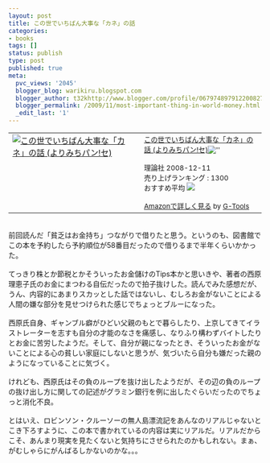 ```yaml
---
layout: post
title: この世でいちばん大事な「カネ」の話
categories:
- books
tags: []
status: publish
type: post
published: true
meta:
  pvc_views: '2045'
  blogger_blog: warikiru.blogspot.com
  blogger_author: t32khttp://www.blogger.com/profile/06797489791220082722noreply@blogger.com
  blogger_permalink: /2009/11/most-important-thing-in-world-money.html
  _edit_last: '1'
---
```

<table border="0" cellpadding="5"><tbody><tr><td valign="top"><a href="http://www.amazon.co.jp/exec/obidos/ASIN/4652078404/warikiru-22/ref=nosim/" target="_blank"><img src="http://ecx.images-amazon.com/images/I/61uUuMJjPRL._SL160_.jpg" alt="この世でいちばん大事な「カネ」の話 (よりみちパン!セ)" border="0" /></a></td><td valign="top"><span style="font-size:85%;"><a href="http://www.amazon.co.jp/%E3%81%93%E3%81%AE%E4%B8%96%E3%81%A7%E3%81%84%E3%81%A1%E3%81%B0%E3%82%93%E5%A4%A7%E4%BA%8B%E3%81%AA%E3%80%8C%E3%82%AB%E3%83%8D%E3%80%8D%E3%81%AE%E8%A9%B1-%E3%82%88%E3%82%8A%E3%81%BF%E3%81%A1%E3%83%91%E3%83%B3-%E3%82%BB-%E8%A5%BF%E5%8E%9F-%E7%90%86%E6%81%B5%E5%AD%90/dp/4652078404%3FSubscriptionId%3D15SMZCTB9V8NGR2TW082%26tag%3Dwarikiru-22%26linkCode%3Dxm2%26camp%3D2025%26creative%3D165953%26creativeASIN%3D4652078404" target="_blank">この世でいちばん大事な「カネ」の話 (よりみちパン!セ)</a><img src="http://www.blogger.com/%27http://www.assoc-amazon.jp/e/ir?t=" l="ur2&amp;o=" 9="" alt="''" width="'1'" border="'0'" height="'1'" /><br /><br />理論社  2008-12-11<br />売り上げランキング : 1300<br />おすすめ平均  <img src="http://g-images.amazon.com/images/G/01/detail/stars-4-5.gif" /><br /><br /><a href="http://www.amazon.co.jp/%E3%81%93%E3%81%AE%E4%B8%96%E3%81%A7%E3%81%84%E3%81%A1%E3%81%B0%E3%82%93%E5%A4%A7%E4%BA%8B%E3%81%AA%E3%80%8C%E3%82%AB%E3%83%8D%E3%80%8D%E3%81%AE%E8%A9%B1-%E3%82%88%E3%82%8A%E3%81%BF%E3%81%A1%E3%83%91%E3%83%B3-%E3%82%BB-%E8%A5%BF%E5%8E%9F-%E7%90%86%E6%81%B5%E5%AD%90/dp/4652078404%3FSubscriptionId%3D15SMZCTB9V8NGR2TW082%26tag%3Dwarikiru-22%26linkCode%3Dxm2%26camp%3D2025%26creative%3D165953%26creativeASIN%3D4652078404" target="_blank">Amazonで詳しく見る</a></span><span style="font-size:85%;"> </span><span style="font-size:85%;">by <a href="http://www.goodpic.com/mt/aws/index.html">G-Tools</a></span></td></tr></tbody></table><br />前回読んだ「貧乏はお金持ち」つながりで借りたと思う。というのも、図書館でこの本を予約したら予約順位が58番目だったので借りるまで半年くらいかかった。<br /><br />てっきり株とか節税とかそういったお金儲けのTips本かと思いきや、著者の西原理恵子氏のお金にまつわる自伝だったので拍子抜けした。読んでみた感想だが、うん、内容的にあまりスカッとした話ではないし、むしろお金がないことによる人間の嫌な部分を見せつけられた感じでちょっとブルーになった。<br /><br />西原氏自身、ギャンブル癖がひどい父親のもとで暮らしたり、上京してきてイラストレーターを志すも自分の才能のなさを痛感し、なりふり構わずバイトしたりとお金に苦労したようだ。そして、自分が親になったとき、そういったお金がないことによる心の貧しい家庭にしないと思うが、気づいたら自分も嫌だった親のようになっていることに気づく。<br /><br />けれども、西原氏はその負のループを抜け出したようだが、その辺の負のループの抜け出し方に関しての記述がグラミン銀行を例に出したぐらいだったのでちょっと消化不良。<br /><br />とはいえ、ロビンソン・クルーソーの無人島漂流記をあんなのリアルじゃないとこき下ろすように、この本で書かれているの内容は実にリアルだ。リアルだからこそ、あんまり現実を見たくないと気持ちにさせられたのかもしれない。まぁ、がむしゃらにがんばるしかないのかな。。。
